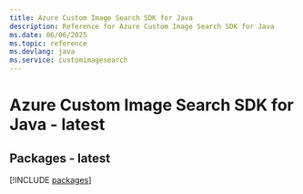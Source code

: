 ```yaml
---
title: Azure Custom Image Search SDK for Java
description: Reference for Azure Custom Image Search SDK for Java
ms.date: 06/06/2025
ms.topic: reference
ms.devlang: java
ms.service: customimagesearch
---
```

# Azure Custom Image Search SDK for Java - latest
## Packages - latest
[!INCLUDE [packages](custom-image-search-index.md)]